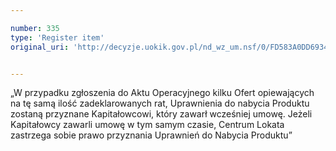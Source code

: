 ```yaml
---

number: 335
type: 'Register item'
original_uri: 'http://decyzje.uokik.gov.pl/nd_wz_um.nsf/0/FD583A0DD6934015C12572DD003294FB?OpenDocument'


---
```


„W przypadku zgłoszenia do Aktu Operacyjnego kilku Ofert opiewających na tę samą ilość zadeklarowanych rat, Uprawnienia do nabycia Produktu zostaną przyznane Kapitałowcowi, który zawarł wcześniej umowę. Jeżeli Kapitałowcy zawarli umowę w tym samym czasie, Centrum Lokata zastrzega sobie prawo przyznania Uprawnień do Nabycia Produktu”
